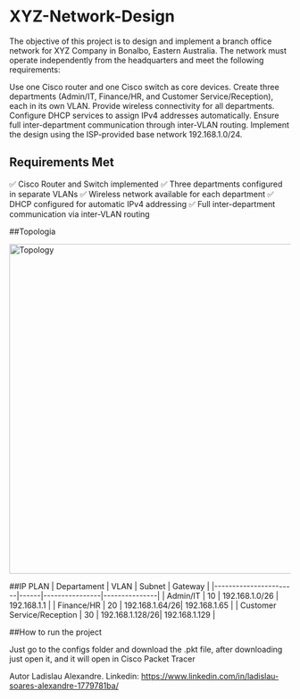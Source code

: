 # XYZ-Network-Design

The objective of this project is to design and implement a branch office network for XYZ Company in Bonalbo, Eastern Australia. The network must operate independently from the headquarters and meet the following requirements:

Use one Cisco router and one Cisco switch as core devices.
Create three departments (Admin/IT, Finance/HR, and Customer Service/Reception), each in its own VLAN.
Provide wireless connectivity for all departments.
Configure DHCP services to assign IPv4 addresses automatically.
Ensure full inter-department communication through inter-VLAN routing.
Implement the design using the ISP-provided base network 192.168.1.0/24.

## Requirements Met

✅ Cisco Router and Switch implemented
✅ Three departments configured in separate VLANs
✅ Wireless network available for each department
✅ DHCP configured for automatic IPv4 addressing
✅ Full inter-department communication via inter-VLAN routing

##Topologia 

<img width="830" height="591" alt="Topology" src="https://github.com/user-attachments/assets/8cc30a92-af90-4ced-83f1-8fb3e64e2fd3" />

##IP PLAN
| Departament           | VLAN | Subnet       | Gateway       |
|-----------------------|------|----------------|---------------|
| Admin/IT              | 10   | 192.168.1.0/26 | 192.168.1.1   |
| Finance/HR            | 20   | 192.168.1.64/26| 192.168.1.65  |
| Customer Service/Reception | 30   | 192.168.1.128/26| 192.168.1.129 |

##How to run the project

Just go to the configs folder and download the .pkt file, after downloading just open it, and it will open in Cisco Packet Tracer

Autor
Ladislau Alexandre. Linkedin: https://www.linkedin.com/in/ladislau-soares-alexandre-1779781ba/


